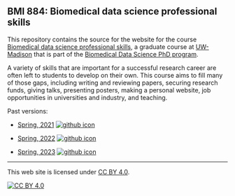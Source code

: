 ## BMI 884: Biomedical data science professional skills

This repository contains the source for the website for the course
[Biomedical data science professional
skills](https://kbroman.org/BMI884), a graduate course at
[UW-Madison](https://wisc.edu) that is part of the
[Biomedical Data Science PhD program](https://biostat.wiscweb.wisc.edu/education/current-students/phd-bds/).

A variety of skills that are important for a successful research
career are often left to students to develop on their own.
This course aims to fill many of those gaps, including writing and
reviewing papers, securing research funds, giving talks, presenting
posters, making a personal website, job opportunities in universities
and industry, and teaching.

Past versions:

- [Spring, 2021](https://kbroman.org/BMI884_spring2021/)
  [![github icon](https://kbroman.org/icons16/github-icon.png)](https://github.com/kbroman/BMI884_spring2021/)

- [Spring, 2022](https://kbroman.org/BMI884_spring2022/)
  [![github icon](https://kbroman.org/icons16/github-icon.png)](https://github.com/kbroman/BMI884_spring2022/)

- [Spring, 2023](https://kbroman.org/BMI884_spring2023/)
  [![github icon](https://kbroman.org/icons16/github-icon.png)](https://github.com/kbroman/BMI884_spring2023/)

---

This web site is licensed under
[CC BY 4.0](https://creativecommons.org/licenses/by/4.0/).

[![CC BY 4.0](https://licensebuttons.net/l/by/4.0/88x31.png)](https://creativecommons.org/licenses/by/4.0/)
